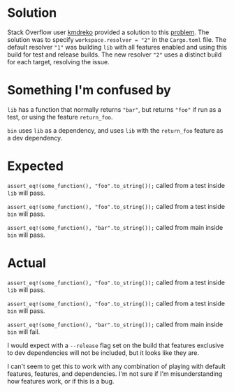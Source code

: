 # Solution

Stack Overflow user [kmdreko](https://stackoverflow.com/users/2189130/kmdreko) provided a solution to this [problem](https://stackoverflow.com/questions/79216222/why-does-rust-include-dev-only-features-as-part-of-a-release-build). The solution was to specify `workspace.resolver = "2"` in the `Cargo.toml` file. The default resolver `"1"` was building `lib` with all features enabled and using this build for test and release builds. The new resolver `"2"` uses a distinct build for each target, resolving the issue.

# Something I'm confused by

`lib` has a function that normally returns `"bar"`, but returns `"foo"` if run as a test, or using the feature `return_foo`.

`bin` uses `lib` as a dependency, and uses `lib` with the `return_foo` feature as a dev dependency.

# Expected

`assert_eq!(some_function(), "foo".to_string());` called from a test inside `lib` will pass.

`assert_eq!(some_function(), "foo".to_string());` called from a test inside `bin` will pass.

`assert_eq!(some_function(), "bar".to_string());` called from main inside `bin` will pass.

# Actual

`assert_eq!(some_function(), "foo".to_string());` called from a test inside `lib` will pass.

`assert_eq!(some_function(), "foo".to_string());` called from a test inside `bin` will pass.

`assert_eq!(some_function(), "bar".to_string());` called from main inside `bin` will fail.

I would expect with a `--release` flag set on the build that features exclusive to dev dependencies will not be included, but it looks like they are.

I can't seem to get this to work with any combination of playing with default features, features, and dependencies. I'm not sure if I'm misunderstanding how features work, or if this is a bug.
